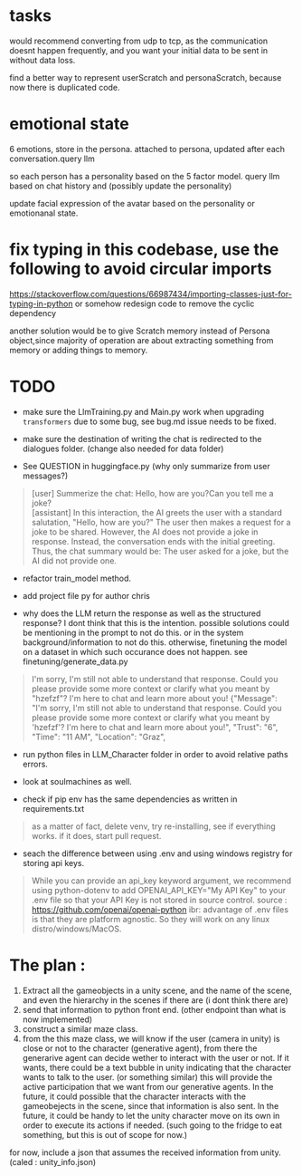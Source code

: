 # tasks

would recommend converting from udp to tcp, as the communication doesnt happen frequently, and you want your initial data to be sent in without data loss.

find a better way to represent userScratch and personaScratch, because now there is duplicated code. 


# emotional state

6 emotions, store in the persona. attached to persona, 
updated after each conversation.query llm

so each person has a personality based on the 5 factor model. 
query llm based on chat history and (possibly update the personality)

update facial expression of the avatar based on the personality or emotionanal state. 

# fix typing in this codebase, use the following to avoid circular imports

https://stackoverflow.com/questions/66987434/importing-classes-just-for-typing-in-python
or somehow redesign code to remove the cyclic dependency

another solution would be to give Scratch memory instead of Persona object,since majority of operation are about extracting something
from memory or adding things to memory.

# TODO

* make sure the LlmTraining.py and Main.py work when upgrading `transformers` due to some bug, see bug.md
issue needs to be fixed.

* make sure the destination of writing the chat is redirected to the dialogues folder. (change also needed for data folder)

* See QUESTION in huggingface.py (why only summarize from user messages?) 

>[user] Summerize the chat: Hello, how are you?Can you tell me a joke?   
>[assistant]  In this interaction, the AI greets the user with a standard salutation, "Hello, how are you?" The user then makes a request for a joke to be shared. However, the AI does not provide a joke in response. Instead, the conversation ends with the initial greeting. Thus, the chat summary would be: The user asked for a joke, but the AI did not provide one.  


* refactor train_model method. 

* add project file py for author chris

* why does the LLM return the response as well as the structured response? I dont think that this is the intention. 
    possible solutions could be mentioning in the prompt to not do this. or in the system background/information to not do this. 
    otherwise, finetuning the model on a dataset in which such occurance does not happen.
    see finetuning/generate_data.py 

> I'm sorry, I'm still not able to understand that response. Could you please provide some more context or clarify what you meant by "hzefzf"? I'm here to chat and learn more about you!
> {"Message": "I'm sorry, I'm still not able to understand that response. Could you please provide some more context or clarify what you meant by 'hzefzf'? I'm here to chat and learn more about you!", "Trust": "6", "Time": "11 AM", "Location": "Graz",


* run python files in LLM_Character folder in order to avoid relative paths errors.

* look at soulmachines as well. 

* check if pip env has the same dependencies as written in requirements.txt

> as a matter of fact, delete venv, try re-installing, see if everything works. 
> if it does, start pull request. 

* seach the difference between using .env and using windows registry for storing api keys. 

> While you can provide an api_key keyword argument, we recommend using python-dotenv to add OPENAI_API_KEY="My API Key" to your .env file so that your API Key is not stored in source control.
> source : https://github.com/openai/openai-python
> ibr: advantage of .env files is that they are platform agnostic. So they will work on any linux distro/windows/MacOS.

# The plan : 

1) Extract all the gameobjects in a unity scene, and the name of the scene, and even the hierarchy in the scenes if there are (i dont think there are)
2) send that information to python front end. (other endpoint than what is now implemented)
3) construct a similar maze class. 
4) from the this maze class, we will know if the user (camera in unity) is close or not to the character (generative agent), from there the generarive agent can decide wether to interact with the user or not. If it wants, there could be a text bubble in unity indicating that the character wants to talk to the user. (or something similar) 
this will provide the active participation that we want from our generative agents. 
In the future, it could possible that the character interacts with the gameobejects in the scene, since that information is also sent. 
In the future, it could be handy to let the unity character move on its own in order to execute its actions if needed. (such going to the fridge to eat something, but this is out of scope for now.) 


for now, include a json that assumes the received information from unity. (caled : unity_info.json)
